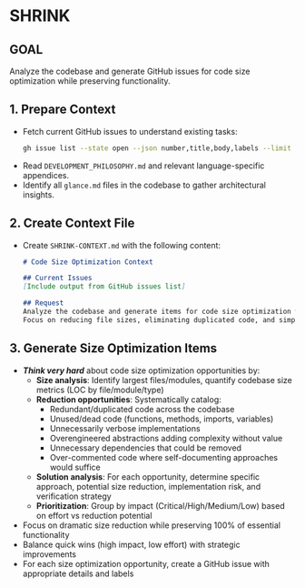 # SHRINK

## GOAL
Analyze the codebase and generate GitHub issues for code size optimization while preserving functionality.

## 1. Prepare Context
- Fetch current GitHub issues to understand existing tasks:
  ```bash
  gh issue list --state open --json number,title,body,labels --limit 100
  ```
- Read `DEVELOPMENT_PHILOSOPHY.md` and relevant language-specific appendices.
- Identify all `glance.md` files in the codebase to gather architectural insights.

## 2. Create Context File
- Create `SHRINK-CONTEXT.md` with the following content:
  ```markdown
  # Code Size Optimization Context

  ## Current Issues
  [Include output from GitHub issues list]

  ## Request
  Analyze the codebase and generate items for code size optimization while preserving functionality.
  Focus on reducing file sizes, eliminating duplicated code, and simplifying complex implementations.
  ```

## 3. Generate Size Optimization Items
- ***Think very hard*** about code size optimization opportunities by:
  - **Size analysis**: Identify largest files/modules, quantify codebase size metrics (LOC by file/module/type)
  - **Reduction opportunities**: Systematically catalog:
    - Redundant/duplicated code across the codebase
    - Unused/dead code (functions, methods, imports, variables)
    - Unnecessarily verbose implementations
    - Overengineered abstractions adding complexity without value
    - Unnecessary dependencies that could be removed
    - Over-commented code where self-documenting approaches would suffice
  - **Solution analysis**: For each opportunity, determine specific approach, potential size reduction, implementation risk, and verification strategy
  - **Prioritization**: Group by impact (Critical/High/Medium/Low) based on effort vs reduction potential
- Focus on dramatic size reduction while preserving 100% of essential functionality
- Balance quick wins (high impact, low effort) with strategic improvements
- For each size optimization opportunity, create a GitHub issue with appropriate details and labels
